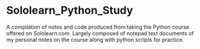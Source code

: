 # Sololearn_Python_Study
A compilation of notes and code produced from taking the Python course offered on Sololearn.com.
Largely composed of notepad text documents of my personal notes on the course along with python scripts for practice.
